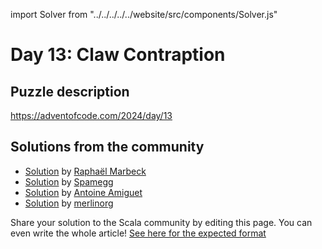 import Solver from "../../../../../website/src/components/Solver.js"

# Day 13: Claw Contraption

## Puzzle description

https://adventofcode.com/2024/day/13

## Solutions from the community
- [Solution](https://github.com/rmarbeck/advent2024/blob/main/day13/src/main/scala/Solution.scala) by [Raphaël Marbeck](https://github.com/rmarbeck)
- [Solution](https://github.com/spamegg1/aoc/blob/master/2024/13/13.worksheet.sc#L109) by [Spamegg](https://github.com/spamegg1)
- [Solution](https://github.com/aamiguet/advent-2024/blob/main/src/main/scala/ch/aamiguet/advent2024/Day13.scala) by [Antoine Amiguet](https://github.com/aamiguet)
- [Solution](https://github.com/merlinorg/aoc2024/blob/main/src/main/scala/Day13.scala) by [merlinorg](https://github.com/merlinorg)

Share your solution to the Scala community by editing this page.
You can even write the whole article! [See here for the expected format](https://github.com/scalacenter/scala-advent-of-code/discussions/424)
